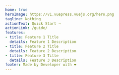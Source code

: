 ```yaml
---
home: true
heroImage: https://v1.vuepress.vuejs.org/hero.png
tagline: Nothing
actionText: Quick Start →
actionLink: /guide/
features:
- title: Feature 1 Title
  details: Feature 1 Description
- title: Feature 2 Title
  details: Feature 2 Description
- title: Feature 3 Title
  details: Feature 3 Description
footer: Made by Developer with ❤️
---
```

